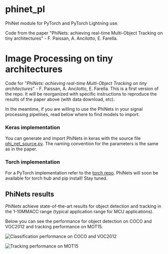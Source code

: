 # phinet_pl
PhiNet module for PyTorch and PyTorch Lightning use.

Code from the paper "PhiNets: achieving real-time Multi-Object Tracking on tiny architectures" - F. Paissan, A. Ancilotto, E. Farella.

# Image Processing on tiny architectures

Code for "_PhiNets: achieving real-time Multi-Object Tracking on tiny architectures_" - F. Paissan, A. Ancilotto, E. Farella.
This is a first version of the repo. It will be reorganized with specific instructions to reproduce the results of the paper above (with data download, etc).

In the meantime, if you are willing to use the PhiNets in your signal processing pipelines, read below where to find models to import.

### Keras implementation

You can generate and import PhiNets in keras with the source file [phi_net_source.py](https://github.com/fpaissan/phinet-mot/blob/v1/model/phi_net_source.py). The naming convention for the parameters is the same as in the paper.

### Torch implementation

For a PyTorch implementation refer to the [torch repo](https://github.com/fpaissan/phinet_pl).
PhiNets will soon be available for torch hub and pip install! Stay tuned.

## PhiNets results

_PhiNets_ achieve state-of-the-art results for object detection and tracking in the 1-10MMACC range (typical application range for MCU applications).

Below you can see the performance for object detection on COCO and VOC2012 and tracking performance on MOT15.

![Classification performance on COCO and VOC2012](https://github.com/fpaissan/phinet-mot/blob/v1/figs/macc_vs_map.png)

![Tracking performance on MOT15](https://github.com/fpaissan/phinet-mot/blob/v1/figs/mot15_tracking.png)
